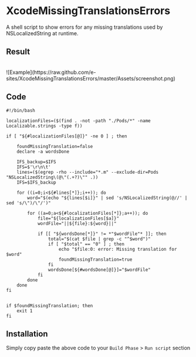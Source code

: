 XcodeMissingTranslationsErrors
==============================

A shell script to show errors for any missing translations used by NSLocalizedString at runtime.

## Result
<br>
![Example](https://raw.github.com/e-sites/XcodeMissingTranslationsErrors/master/Assets/screenshot.png)

## Code
```Shell
#!/bin/bash

localizationFiles=($(find . -not -path "./Pods/*" -name Localizable.strings -type f))

if [ "${#localizationFiles[@]}" -ne 0 ] ; then

    foundMissingTranslation=false
    declare -a wordsDone
    
    IFS_backup=$IFS
    IFS=$'\r\n\t'
    lines=($(egrep -rho --include="*.m" --exclude-dir=Pods "NSLocalizedString\(@\"(.+?)\"" .))
    IFS=$IFS_backup

    for ((i=0;i<${#lines[*]};i++)); do
        word="$(echo "${lines[$i]}" | sed 's/NSLocalizedString(@//' | sed 's/\")/\"/')" 

        for ((a=0;a<${#localizationFiles[*]};a++)); do
            file="${localizationFiles[$a]}"
            wordFile="||${file}:${word}||"

            if [[ "${wordsDone[*]}" != *"$wordFile"* ]]; then        
                total="$(cat $file | grep -c "^$word")"
                if [ "$total" == "0" ] ; then
                    echo "$file:0: error: Missing translation for $word"
                    foundMissingTranslation=true
                fi
                wordsDone[${#wordsDone[@]}]="$wordFile"
            fi
        done
    done
fi


if $foundMissingTranslation; then
    exit 1
fi
```

## Installation
Simply copy paste the above code to your `Build Phase` > `Run script` section
